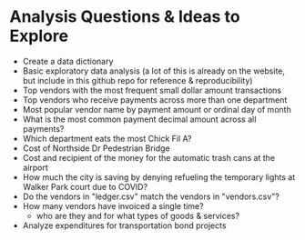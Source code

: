 # Analysis Questions & Ideas to Explore
* Create a data dictionary
* Basic exploratory data analysis (a lot of this is already on the website, but include in this github repo for reference & reproducibility)
* Top vendors with the most frequent small dollar amount transactions
* Top vendors who receive payments across more than one department
* Most popular vendor name by payment amount or ordinal day of month
* What is the most common payment decimal amount across all payments?
* Which department eats the most Chick Fil A?
* Cost of Northside Dr Pedestrian Bridge
* Cost and recipient of the money for the automatic trash cans at the airport
* How much the city is saving by denying refueling the temporary lights at Walker Park court due to COVID?
* Do the vendors in "ledger.csv" match the vendors in "vendors.csv"?
* How many vendors have invoiced a single time?
  - who are they and for what types of goods & services?
* Analyze expenditures for transportation bond projects
